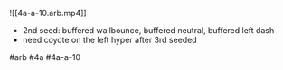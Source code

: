 

![[4a-a-10.arb.mp4]]
- 2nd seed: buffered wallbounce, buffered neutral, buffered left dash
- need coyote on the left hyper after 3rd seeded

#arb #4a #4a-a-10

